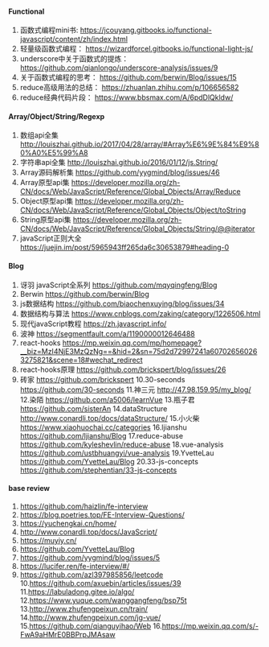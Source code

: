 #### Functional

1. 函数式编程mini书: https://jcouyang.gitbooks.io/functional-javascript/content/zh/index.html
2. 轻量级函数式编程： https://wizardforcel.gitbooks.io/functional-light-js/
3. underscore中关于函数式的提炼： https://github.com/qianlongo/underscore-analysis/issues/9
4. 关于函数式编程的思考： https://github.com/berwin/Blog/issues/15
5. reduce高级用法的总结： https://zhuanlan.zhihu.com/p/106656582
6. reduce经典代码片段： https://www.bbsmax.com/A/6pdDlQkldw/

#### Array/Object/String/Regexp
1. 数组api全集 http://louiszhai.github.io/2017/04/28/array/#Array%E6%9E%84%E9%80%A0%E5%99%A8
2. 字符串api全集 http://louiszhai.github.io/2016/01/12/js.String/
3. Array源码解析集 https://github.com/yygmind/blog/issues/46
4. Array原型api集 https://developer.mozilla.org/zh-CN/docs/Web/JavaScript/Reference/Global_Objects/Array/Reduce
5. Object原型api集 https://developer.mozilla.org/zh-CN/docs/Web/JavaScript/Reference/Global_Objects/Object/toString
6. String原型api集 https://developer.mozilla.org/zh-CN/docs/Web/JavaScript/Reference/Global_Objects/String/@@iterator
7. javaScript正则大全 https://juejin.im/post/5965943ff265da6c30653879#heading-0

#### Blog
1. 讶羽 javaScript全系列 https://github.com/mqyqingfeng/Blog
2. Berwin https://github.com/berwin/Blog
3. js数据结构 https://github.com/biaochenxuying/blog/issues/34
4. 数据结构与算法 https://www.cnblogs.com/zaking/category/1226506.html
5. 现代javaScript教程 https://zh.javascript.info/
6. 波神 https://segmentfault.com/a/1190000012646488
7. react-hooks https://mp.weixin.qq.com/mp/homepage?__biz=MzI4NjE3MzQzNg==&hid=2&sn=75d2d72997241a607026560263275821&scene=18#wechat_redirect
8. react-hooks原理 https://github.com/brickspert/blog/issues/26
9. 砖家 https://github.com/brickspert
10.30-seconds https://github.com/30-seconds
11.神三元 http://47.98.159.95/my_blog/
12.染陌 https://github.com/a5006/learnVue
13.瓶子君 https://github.com/sisterAn
14.dataStructure http://www.conardli.top/docs/dataStructure/
15.小火柴 https://www.xiaohuochai.cc/categories
16.ljianshu https://github.com/ljianshu/Blog
17.reduce-abuse https://github.com/kyleshevlin/reduce-abuse
18.vue-analysis https://github.com/ustbhuangyi/vue-analysis
19.YvetteLau https://github.com/YvetteLau/Blog
20.33-js-concepts https://github.com/stephentian/33-js-concepts
#### base review
1. https://github.com/haizlin/fe-interview
2. https://blog.poetries.top/FE-Interview-Questions/
3. https://yuchengkai.cn/home/
4. http://www.conardli.top/docs/JavaScript/
5. https://muyiy.cn/
6. https://github.com/YvetteLau/Blog
7. https://github.com/yygmind/blog/issues/5
8. https://lucifer.ren/fe-interview/#/
9. https://github.com/azl397985856/leetcode
10.https://github.com/axuebin/articles/issues/39
11.https://labuladong.gitee.io/algo/
12.https://www.yuque.com/wanggangfeng/bsp75t
13.http://www.zhufengpeixun.cn/train/
14.http://www.zhufengpeixun.com/jg-vue/
15.https://github.com/qianguyihao/Web
16.https://mp.weixin.qq.com/s/-FwA9aHMrE0BBPrpJMAsaw

